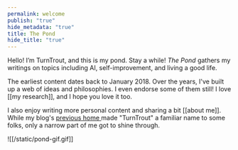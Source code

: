 ```yaml
---
permalink: welcome
publish: "true"
hide_metadata: "true"
title: The Pond
hide_title: "true"
---
```

Hello! I’m TurnTrout, and this is my pond. Stay a while! _The Pond_ gathers my writings on topics including AI, self-improvement, and living a good life. 

The earliest content dates back to January 2018. Over the years, I've built up a web of ideas and philosophies. I even endorse some of them still! I love [[my research]], and I hope you love it too. 

I also enjoy writing more personal content and sharing a bit [[about me]]. While my blog's [previous home ](http://www.lesswrong.com/user/turntrout) made "TurnTrout" a familiar name to some folks, only a narrow part of me got to shine through. 

![[/static/pond-gif.gif]]
